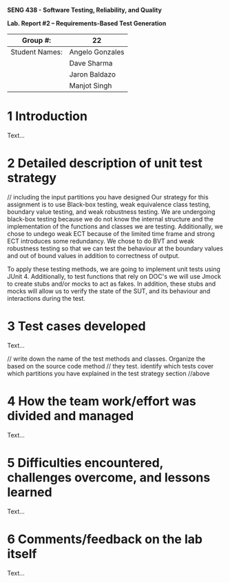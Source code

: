 **SENG 438 - Software Testing, Reliability, and Quality**

**Lab. Report \#2 – Requirements-Based Test Generation**

| Group \#:       | 22  |
|-----------------|---|
| Student Names:  |  Angelo Gonzales |
|                 |  Dave Sharma |
|                 |  Jaron Baldazo |
|                 |  Manjot Singh |

# 1 Introduction

Text…

# 2 Detailed description of unit test strategy

// including the input partitions you have designed
Our strategy for this assignment is to use Black-box testing, weak equivalence class testing, boundary value testing, and weak robustness testing. We are undergoing black-box testing because we do not know the internal structure and the implementation of the functions and classes we are testing. Additionally, we chose to undego weak ECT because of the limited time frame and strong ECT introduces some redundancy. We chose to do BVT and weak robustness testing so that we can test the behaviour at the boundary values and out of bound values in addition to correctness of output.

To apply these testing methods, we are going to implement unit tests using JUnit 4. Additionally, to test functions that rely on DOC's we will use Jmock to create stubs and/or mocks to act as fakes. In addition, these stubs and mocks will allow us to verify the state of the SUT, and its behaviour and interactions during the test.

# 3 Test cases developed

Text…

// write down the name of the test methods and classes. Organize the based on
the source code method // they test. identify which tests cover which partitions
you have explained in the test strategy section //above

# 4 How the team work/effort was divided and managed

Text…

# 5 Difficulties encountered, challenges overcome, and lessons learned

Text…

# 6 Comments/feedback on the lab itself

Text…
